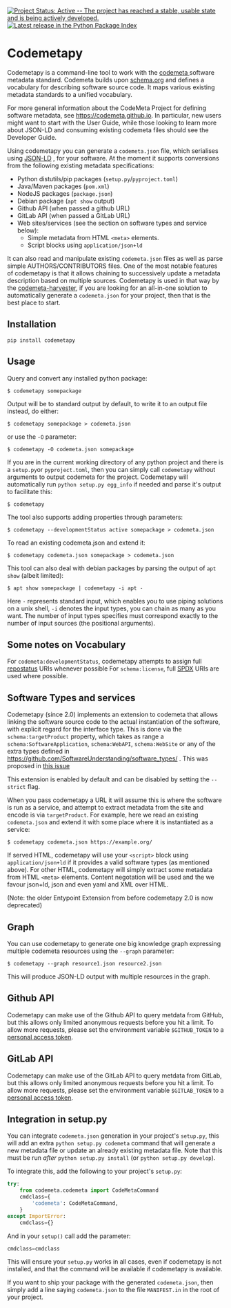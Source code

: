 [![Project Status: Active -- The project has reached a stable, usable state and is being actively developed.](https://www.repostatus.org/badges/latest/active.svg)](https://www.repostatus.org/#active)
[![Latest release in the Python Package Index](https://img.shields.io/pypi/v/codemetapy)](https://pypi.org/project/codemetapy/)
 
# Codemetapy

Codemetapy is a command-line tool to work with the [codemeta ](https://codemeta.github.io) software metadata standard.
Codemeta builds upon [schema.org](https://schema.org) and defines a vocabulary for describing software source code. It
maps various existing metadata standards to a unified vocabulary.

For more general information about the CodeMeta Project for defining
software metadata, see <https://codemeta.github.io>. In particular, new
users might want to start with the User Guide, while those looking to
learn more about JSON-LD and consuming existing codemeta files should
see the Developer Guide.

Using codemetapy you can generate a `codemeta.json` file, which
serialises using [JSON-LD](https://json-ld.org) , for
your software. At the moment it supports conversions from the following
existing metadata specifications:

* Python distutils/pip packages (`setup.py`/`pyproject.toml`)
* Java/Maven packages (`pom.xml`)
* NodeJS packages (`package.json`)
* Debian package (`apt show` output)
* Github API (when passed a github URL)
* GitLab API (when passed a GitLab URL)
* Web sites/services (see the section on software types and service below):
    * Simple metadata from HTML `<meta>` elements.
    * Script blocks using `application/json+ld`

It can also read and manipulate existing `codemeta.json` files as well
as parse simple AUTHORS/CONTRIBUTORS files. One of the most notable
features of codemetapy is that it allows chaining to successively update
a metadata description based on multiple sources. Codemetapy is used in
that way by the [codemeta-harvester](https://github.com/proycon/codemeta-harvester), if you
are looking for an all-in-one solution to automatically generate a
`codemeta.json` for your project, then that is the best place to start.

## Installation

`pip install codemetapy`

## Usage

Query and convert any installed python package:

`$ codemetapy somepackage`

Output will be to standard output by default, to write it to an output
file instead, do either:

`$ codemetapy somepackage > codemeta.json`

or use the `-O` parameter:

`$ codemetapy -O codemeta.json somepackage`

If you are in the current working directory of any python project and
there is a `setup.py`or `pyproject.toml`, then you can simply call `codemetapy` without
arguments to output codemeta for the project. Codemetapy will
automatically run `python setup.py egg_info` if needed and parse it's output to
facilitate this:

`$ codemetapy`

The tool also supports adding properties through parameters:

`$ codemetapy --developmentStatus active somepackage > codemeta.json`

To read an existing codemeta.json and extend it:

`$ codemetapy codemeta.json somepackage > codemeta.json`

This tool can also deal with debian packages by parsing the output of
`apt show` (albeit limited):

`$ apt show somepackage | codemetapy -i apt -`

Here `-` represents standard input, which enables you to use piping
solutions on a unix shell, `-i` denotes the input types, you can chain
as many as you want. The number of input types specifies must correspond
exactly to the number of input sources (the positional arguments).

## Some notes on Vocabulary

For `codemeta:developmentStatus`, codemetapy attempts to
assign full [repostatus](https://www.repostatus.org/) URIs whenever
possible For `schema:license`, full [SPDX](https://spdx.org) URIs are used where possible.

## Software Types and services

Codemetapy (since 2.0) implements an extension to codemeta that allows
linking the software source code to the actual instantiation of the
software, with explicit regard for the interface type. This is done via
the `schema:targetProduct` property, which takes as range a
`schema:SoftwareApplication`, `schema:WebAPI`,
`schema:WebSite` or any of the extra types defined in
<https://github.com/SoftwareUnderstanding/software_types/> . This was
proposed in [this issue](https://github.com/codemeta/codemeta/issues/271)

This extension is enabled by default and can be disabled by setting the
`--strict` flag.

When you pass codemetapy a URL it will assume this is where the software
is run as a service, and attempt to extract metadata from the site and
encode is via `targetProduct`. For example, here we read an
existing `codemeta.json` and extend it with some place where
it is instantiated as a service:

`$ codemetapy codemeta.json https://example.org/`

If served HTML, codemetapy will use your `<script>` block
using `application/json+ld` if it provides a valid software types (as
mentioned above). For other HTML, codemetapy will simply extract some
metadata from HTML `<meta>` elements. Content negotation will be used
and the we favour json+ld, json and even yaml and XML over HTML.

(Note: the older Entypoint Extension from before codemetapy 2.0 is now deprecated)

## Graph

You can use codemetapy to generate one big knowledge graph expressing
multiple codemeta resources using the `--graph` parameter:

`$ codemetapy --graph resource1.json resource2.json`

This will produce JSON-LD output with multiple resources in the graph.

## Github API

Codemetapy can make use of the Github API to query metdata from GitHub,
but this allows only limited anonymous requests before you hit a limit.
To allow more requests, please set the environment variable
`$GITHUB_TOKEN` to a [personal access
token](https://docs.github.com/en/authentication/keeping-your-account-and-data-secure/creating-a-personal-access-token).

## GitLab API

Codemetapy can make use of the GitLab API to query metdata from GitLab,
but this allows only limited anonymous requests before you hit a limit.
To allow more requests, please set the environment variable
`$GITLAB_TOKEN` to a [personal access
token](https://docs.gitlab.com/ee/user/profile/personal_access_tokens.html).

## Integration in setup.py

You can integrate `codemeta.json` generation in your project's
`setup.py`, this will add an extra `python setup.py codemeta` command
that will generate a new metadata file or update an already existing
metadata file. Note that this must be run *after*
`python setup.py install` (or `python setup.py develop`).

To integrate this, add the following to your project's `setup.py`:

```python
try:
    from codemeta.codemeta import CodeMetaCommand
    cmdclass={
        'codemeta': CodeMetaCommand,
    }
except ImportError:
    cmdclass={}
```

And in your `setup()` call add the parameter:

```python
cmdclass=cmdclass
```

This will ensure your `setup.py` works in all cases, even if codemetapy
is not installed, and that the command will be available if codemetapy
is available.

If you want to ship your package with the generated `codemeta.json`,
then simply add a line saying `codemeta.json` to the file `MANIFEST.in`
in the root of your project.

